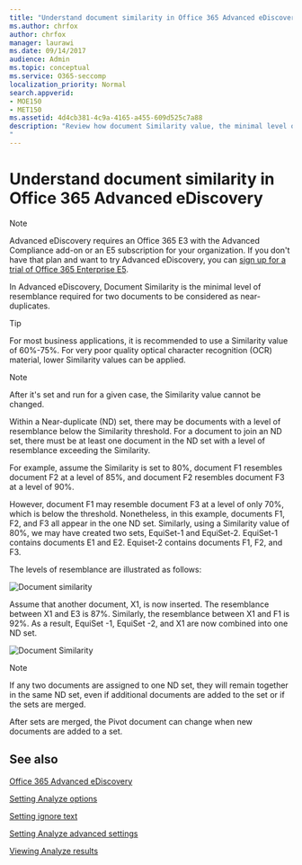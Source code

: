 ```yaml
---
title: "Understand document similarity in Office 365 Advanced eDiscovery"
ms.author: chrfox
author: chrfox
manager: laurawi
ms.date: 09/14/2017
audience: Admin
ms.topic: conceptual
ms.service: O365-seccomp
localization_priority: Normal
search.appverid: 
- MOE150
- MET150
ms.assetid: 4d4cb381-4c9a-4165-a455-609d525c7a88
description: "Review how document Similarity value, the minimal level of resemblance for two files to be considered near-duplicates, works in Office 365 Advanced eDiscovery.
"
---
```


# Understand document similarity in Office 365 Advanced eDiscovery

> [!NOTE]
> Advanced eDiscovery requires an Office 365 E3 with the Advanced Compliance add-on or an E5 subscription for your organization. If you don't have that plan and want to try Advanced eDiscovery, you can [sign up for a trial of Office 365 Enterprise E5](https://go.microsoft.com/fwlink/p/?LinkID=698279). 
  
In Advanced eDiscovery, Document Similarity is the minimal level of resemblance required for two documents to be considered as near-duplicates.
  
> [!TIP]
> For most business applications, it is recommended to use a Similarity value of 60%-75%. For very poor quality optical character recognition (OCR) material, lower Similarity values can be applied. 
  
> [!NOTE]
> After it's set and run for a given case, the Similarity value cannot be changed. 
  
Within a Near-duplicate (ND) set, there may be documents with a level of resemblance below the Similarity threshold. For a document to join an ND set, there must be at least one document in the ND set with a level of resemblance exceeding the Similarity. 
  
For example, assume the Similarity is set to 80%, document F1 resembles document F2 at a level of 85%, and document F2 resembles document F3 at a level of 90%. 
  
However, document F1 may resemble document F3 at a level of only 70%, which is below the threshold. Nonetheless, in this example, documents F1, F2, and F3 all appear in the one ND set. Similarly, using a Similarity value of 80%, we may have created two sets, EquiSet-1 and EquiSet-2. EquiSet-1 contains documents E1 and E2. Equiset-2 contains documents F1, F2, and F3. 
  
The levels of resemblance are illustrated as follows:
  
![Document similarity](media/3907ea7d-e28a-4027-8fc3-be090dd39144.gif)
  
Assume that another document, X1, is now inserted. The resemblance between X1 and E3 is 87%. Similarly, the resemblance between X1 and F1 is 92%. As a result, EquiSet -1, EquiSet -2, and X1 are now combined into one ND set.
  
![Document Similarity](media/d140d347-33d5-475a-af04-594a0f2ab13d.gif)
  
> [!NOTE]
> If any two documents are assigned to one ND set, they will remain together in the same ND set, even if additional documents are added to the set or if the sets are merged. 
  
After sets are merged, the Pivot document can change when new documents are added to a set. 
  
## See also

[Office 365 Advanced eDiscovery](office-365-advanced-ediscovery.md)
  
[Setting Analyze options](set-analyze-options-in-advanced-ediscovery.md)
  
[Setting ignore text](set-ignore-text-in-advanced-ediscovery.md)
  
[Setting Analyze advanced settings](set-analyze-advanced-settings-in-advanced-ediscovery.md)
  
[Viewing Analyze results](view-analyze-results-in-advanced-ediscovery.md)

